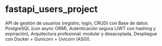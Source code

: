 # fastapi_users_project
API de gestión de usuarios (registro, login, CRUD) con Base de datos PostgreSQL (con async ORM), Autenticación segura (JWT con hashing y expiración), Arquitectura profesional: modular y desacoplada, Despliegue con Docker + Gunicorn + Uvicorn (ASGI).
